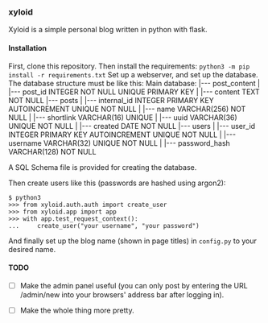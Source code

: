 ### xyloid

Xyloid is a simple personal blog written in python with flask. 

#### Installation
First, clone this repository.
Then install the requirements:
`python3 -m pip install -r requirements.txt`
Set up a webserver, and set up the database.
The database structure must be like this:
Main database:
|--- post_content
|    |--- post_id			INTEGER NOT NULL UNIQUE PRIMARY KEY
|    |--- content			TEXT NOT NULL
|--- posts
|    |--- internal_id		INTEGER PRIMARY KEY AUTOINCREMENT UNIQUE NOT NULL
|    |--- name				VARCHAR(256) NOT NULL
|    |--- shortlink			VARCHAR(16) UNIQUE
|    |--- uuid				VARCHAR(36) UNIQUE NOT NULL
|    |--- created			DATE NOT NULL
|--- users
|    |--- user_id			INTEGER PRIMARY KEY AUTOINCREMENT UNIQUE NOT NULL
|    |--- username			VARCHAR(32) UNIQUE NOT NULL
|    |--- password_hash		VARCHAR(128) NOT NULL

A SQL Schema file is provided for creating the database.

Then create users like this (passwords are hashed using argon2):
```
$ python3
>>> from xyloid.auth.auth import create_user
>>> from xyloid.app import app
>>> with app.test_request_context():
...     create_user("your username", "your password")
```
And finally set up the blog name (shown in page titles) in `config.py` to your desired name.

#### TODO
- [ ] Make the admin panel useful (you can only post by entering the URL /admin/new into your browsers' address bar after logging in).
- [ ] Make the whole thing more pretty.



